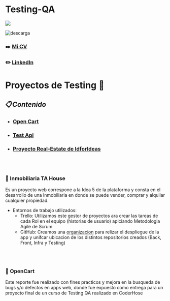 <h1 align="left">Testing-QA</h3>

<p align="left">
  <a href="https://skillicons.dev">
    <img src="https://skillicons.dev/icons?i=html,js,css,mysql,react,vscode,figma,docker,selenium" />
  </a>
</p>


![descarga](https://user-images.githubusercontent.com/86979361/187540414-5f58deaa-2201-456a-b358-d3d37be24dfb.jpg)

### ✒️ [Mi CV](./Docs/Maximiliano%20Barbosa.pdf)

### ✏️ [LinkedIn](https://www.linkedin.com/in/maxi-barbosa/)

# Proyectos de Testing 📒

## 📋<em>Contenido</em>
- ### [Open Cart](https://docs.google.com/document/d/1wHuhAc_iFKuRAs7inDK3Yd8zvfQRqdvXMmIfyyX36bo/edit) 
- ### [Test Api](./Docs/Apimon_MaximilianoBarbosa.pdf)
- ### [Proyecto Real-Estate de IdforIdeas](https://github.com/tahouse-casa/tahouse-testing.git)
<br/>
<br/>

<h3 align="left">🔹 Inmobiliaria TA House</h3>
Es un proyecto web correspone a la Idea 5 de la plataforma y consta en el desarrollo de una Inmobiliaria en donde se puede vender, comprar y alquilar cualquier propiedad. 

- Entornos de trabajo utilizados:
  - Trello: Utilizamos este gestor de proyectos ara crear las tareas de cada Rol en el equipo (historias de usuario) aplciando Metodologia Agile de Scrum
  - GitHub: Creamos una [organizacion](https://github.com/orgs/tahouse-casa/repositories) para relizar el despliegue de la app y unifcar ubicacion de los distintos repositorios creados (Back, Front, Infra y Testing) 
<br/>
<br/>

<h3 align="left">🔹 OpenCart</h3>
Este reporte fue realizado con fines practicos y mejora en la busqueda de bugs y/o defectos en apps web, donde fue expuesto como entrega para un proyecto final de un curso de Testing QA realizado en CoderHose
<br/>
<br/>   
